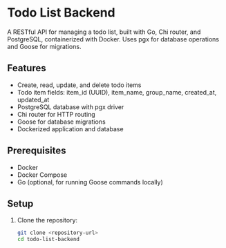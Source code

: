# Todo List Backend

A RESTful API for managing a todo list, built with Go, Chi router, and PostgreSQL, containerized with Docker. Uses pgx for database operations and Goose for migrations.

## Features
- Create, read, update, and delete todo items
- Todo item fields: item_id (UUID), item_name, group_name, created_at, updated_at
- PostgreSQL database with pgx driver
- Chi router for HTTP routing
- Goose for database migrations
- Dockerized application and database

## Prerequisites
- Docker
- Docker Compose
- Go (optional, for running Goose commands locally)

## Setup
1. Clone the repository:
   ```bash
   git clone <repository-url>
   cd todo-list-backend